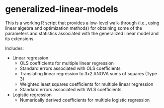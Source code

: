# generalized-linear-models
This is a working R script that provides a low-level walk-through (i.e., using linear algebra and optimization methods) for obtaining some of the parameters and statistics associated with the generalized linear model and its extensions.

Includes:
  - Linear regression
    - OLS coefficients for multiple linear regression
    - Standard errors associated with OLS coefficients
    - Translating linear regression to 3x2 ANOVA sums of squares (Type 3)
    - Weighted least squares coefficients for multiple linear regression
    - Standard errors associated with WLS coefficients
  - Logistic regression
    - Numerically derived coefficients for multiple logistic regression
  
  
  
